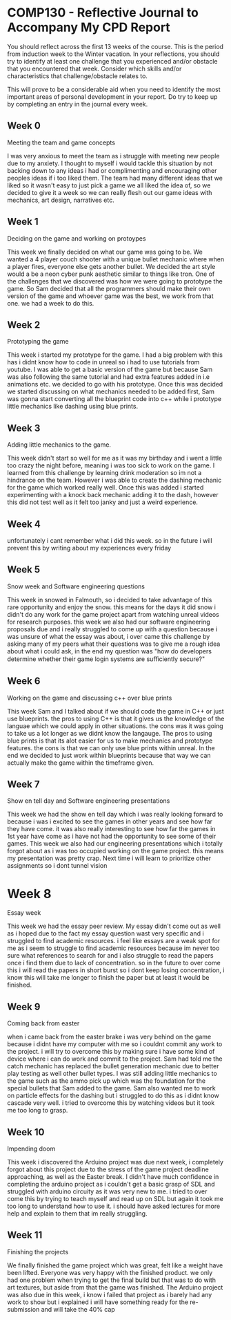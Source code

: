 # COMP130 - Reflective Journal to Accompany My CPD Report

You should reflect across the first 13 weeks of the course. This is the period from induction week to the Winter vacation. In your reflections, you should try to identify at least one challenge that you experienced and/or obstacle that you encountered that week. Consider which skills and/or characteristics that challenge/obstacle relates to. 

This will prove to be a considerable aid when you need to identify the most important areas of personal development in your report. Do try to keep up by completing an entry in the journal every week.

## Week 0

Meeting the team and game concepts

I was very anxious to meet the team as i struggle with meeting new people due to my anxiety. I thought to myself i would tackle this situation by not backing down to any ideas i had or complimenting and encouraging other peoples ideas if i too liked them. The team had many different ideas that we liked so it wasn't easy to just pick a game we all liked the idea of, so we decided to give it a week so we can really flesh out our game ideas with mechanics, art design, narratives etc.

## Week 1

Deciding on the game and working on protoypes 

This week we finally decided on what our game was going to be. We wanted a 4 player couch shooter with a unique bullet mechanic where when a player fires, everyone else gets another bullet. We decided the art style would a be a neon cyber punk aesthetic similar to things like tron. One of the challenges that we discovered was how we were going to prototype the game. So Sam decided that all the programmers should make their own version of the game and whoever game was the best, we work from that one. we had a week to do this.

## Week 2

Prototyping the game

This week i started my prototype for the game. I had a big problem with this has i didnt know how to code in unreal so i had to use tutorials from youtube. I was able to get a basic version of the game but because Sam was also following the same tutorial and had extra features added in i.e animations etc. we decided to go with his prototype. Once this was decided we started discussing on what mechanics needed to be added first, Sam was gonna start converting all the blueprint code into c++ while i prototype little mechanics like dashing using blue prints.

## Week 3

Adding little mechanics to the game.

This week didn't start so well for me as it was my birthday and i went a little too crazy the night before, meaning i was too sick to work on the game. I learned from this challenge by learning drink moderation so im not a hindrance on the team. However i was able to create the dashing mechanic for the game which worked really well. Once this was added i started experimenting with a knock back mechanic adding it to the dash, however this did not test well as it felt too janky and just a weird experience.

## Week 4

unfortunately i cant remember what i did this week. so in the future i will prevent this by writing about my experiences every friday 

## Week 5

Snow week and Software engineering questions

This week in snowed in Falmouth, so i decided to take advantage of this rare opportunity and enjoy the snow. this means for the days it did snow i didn't do any work for the game project apart from watching unreal videos for research purposes. this week we also had our software engineering proposals due and i really struggled to come up with a question because i was unsure of what the essay was about, i over came this challenge by asking many of my peers what their questions was to give me a rough idea about what i could ask, in the end my question was "how do developers determine whether their game login systems are suﬃciently secure?"

## Week 6

Working on the game and discussing c++ over blue prints 

This week Sam and I talked about if we should code the game in C++ or just use blueprints. the pros to using C++ is that it gives us the knowledge of the languae which we could apply in other situations. the cons was it was going to take us a lot longer as we didnt know the langauge. The pros to using blue prints is that its alot easier for us to make mechanics and prototype features. the cons is that we can only use blue prints within unreal. In the end we decided to just work within blueprints because that way we can actually make the game within the timeframe given.

## Week 7

Show en tell day and Software engineering presentations

This week we had the show en tell day which i was really looking forward to because i was i excited to see the games in other years and see how far they have come. it was also really interesting to see how far the games in 1st year have come as i have not had the opportunity to see some of their games. This week we also had our engineering presentations which i totally forgot about as i was too occupied working on the game project. this means my presentation was pretty crap. Next time i will learn to prioritize other assignments so i dont tunnel vision 

# Week 8

Essay week

This week we had the essay peer review. My essay didn't come out as well as i hoped due to the fact my essay question wast very specific and i struggled to find academic resources. i feel like essays are a weak spot for me as i seem to struggle to find academic resources because im never too sure what references to search for and i also struggle to read the papers once i find them due to lack of concentration. so in the future to over come this i will read the papers in short burst so i dont keep losing concentration, i know this will take me longer to finish the paper but at least it would be finished.

## Week 9

Coming back from easter

when i came back from the easter brake i was very behind on the game because i didnt have my computer with me so i couldnt commit any work to the project. i will try to overcome this by making sure i have some kind of device where i can do work and commit to the project. Sam had told me the catch mechanic has replaced the bullet generation mechanic due to better play testing as well other bullet types. I was still adding little mechanics to the game such as the ammo pick up which was the foundation for the special bullets that Sam added to the game. Sam also wanted me to work on particle effects for the dashing but i struggled to do this as i didnt know cascade very well. i tried to overcome this by watching videos but it took me too long to grasp.

## Week 10

Impending doom 

This week i discovered the Arduino project was due next week, i completely forgot about this project due to the stress of the game project deadline approaching, as well as the Easter break. I didn't have much confidence in completing the arduino project as i couldn't get a basic grasp of SDL and struggled with arduino circuity as it was very new to me. i tried to over come this by trying to teach myself and read up on SDL but again it took me too long to understand how to use it. i should have asked lectures for more help and explain to them that im really struggling. 

## Week 11

Finishing the projects

We finally finished the game project which was great, felt like a weight have been lifted. Everyone was very happy with the finished product. we only had one problem when trying to get the final build but that was to do with art textures, but aside from that the game was finished. The Arduino project was also due in this week, i know i failed that project as i barely had any work to show but i explained i will have something ready for the re-submission and will take the 40% cap


